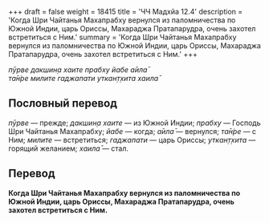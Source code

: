 +++
draft = false
weight = 18415
title = 'ЧЧ Мадхйа 12.4'
description = 'Когда Шри Чайтанья Махапрабху вернулся из паломничества по Южной Индии, царь Ориссы, Махараджа Пратапарудра, очень захотел встретиться с Ним.'
summary = 'Когда Шри Чайтанья Махапрабху вернулся из паломничества по Южной Индии, царь Ориссы, Махараджа Пратапарудра, очень захотел встретиться с Ним.'
+++

_пӯрве дакшин̣а хаите прабху йабе а̄ила̄  
та̄н̇ре милите гаджапати уткан̣т̣хита хаила̄_

## Пословный перевод

_пӯрве_ — прежде; _дакшин̣а_ _хаите_ — из Южной Индии; _прабху_ — Господь Шри Чайтанья Махапрабху; _йабе_ — когда; _а̄ила̄_ — вернулся; _та̄н̇ре_ — с Ним; _милите_ — встретиться; _гаджапати_ — царь Ориссы; _уткан̣т̣хита_ — горящий желанием; _хаила̄_ — стал.

## Перевод

**Когда Шри Чайтанья Махапрабху вернулся из паломничества по Южной Индии, царь Ориссы, Махараджа Пратапарудра, очень захотел встретиться с Ним.**
